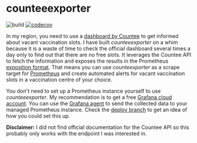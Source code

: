 # counteeexporter

![build](https://img.shields.io/github/workflow/status/usommerl/counteeexporter/ci?style=for-the-badge)
[![codecov](https://img.shields.io/codecov/c/github/usommerl/counteeexporter?style=for-the-badge)](https://codecov.io/gh/usommerl/graalnative4s)
<!--[![Scala Steward badge](https://img.shields.io/badge/Scala_Steward-helping-blue.svg?style=for-the-badge)](https://scala-steward.org)-->

In my region, you need to use a [dashboard by Countee][countee_dashboard] to get informed about vacant vaccination slots. I have built _counteeexporter_ on a whim because it is a waste of time to check the official dashboard several times a day only to find out that there are no free slots. It leverages the Countee API to fetch the information and exposes the results in the Prometheus [exposition format][expostion_format]. That means you can use _counteexporter_ as a scrape target for [Prometheus][prometheus] and create automated alerts for vacant vaccination slots in a vaccination centre of your choice.

You don't need to set up a Prometheus instance yourself to use _counteeexporter_. My recommendation is to get a free [Grafana cloud account][grafana_cloud]. You can use the [Grafana agent][grafana_agent] to send the collected data to your managed Prometheus instance. Check the [deploy branch][deploy_branch] to get an idea of how you could set this up.

**Disclaimer:** I did not find official documentation for the Countee API so this probably only works with the endpoint I was interested in.


[countee_dashboard]: https://www.countee.ch/app/de/counter/impfee/_iz_sachsen
[expostion_format]: https://github.com/prometheus/docs/blob/master/content/docs/instrumenting/exposition_formats.md
[prometheus]: https://prometheus.io/
[grafana_cloud]: https://grafana.com/products/cloud/
[grafana_agent]: https://github.com/grafana/agent
[deploy_branch]: https://github.com/usommerl/counteeexporter/tree/deploy


